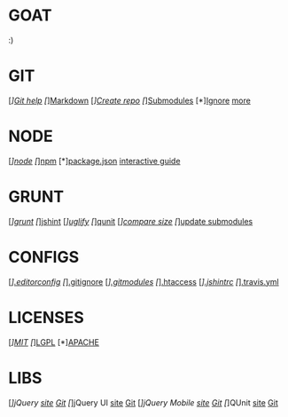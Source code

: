 GOAT
====
:)

GIT
===
[*][Git help](https://help.github.com/)
[*][Markdown](https://help.github.com/articles/github-flavored-markdown)
[*][Create repo](https://help.github.com/articles/create-a-repo)
[*][Submodules](https://help.github.com/articles/using-submodules-with-pages)
[*][Ignore](https://help.github.com/articles/ignoring-files) [more](https://github.com/github/gitignore)

NODE
====
[*][node](http://nodejs.org/)
[*][npm](http://npmjs.org/)
[*][package.json](https://npmjs.org/doc/json.html) [interactive guide](http://package.json.nodejitsu.com/)

GRUNT
=====
[*][grunt](https://github.com/gruntjs/grunt)
[*][jshint](https://github.com/gruntjs/grunt-contrib-jshint)
[*][uglify](https://github.com/gruntjs/grunt-contrib-uglify)
[*][qunit](https://github.com/gruntjs/grunt-contrib-qunit)
[*][compare size](https://github.com/rwldrn/grunt-compare-size)
[*][update submodules](https://github.com/jaubourg/grunt-update-submodules)

CONFIGS
=======
[*][.editorconfig](http://editorconfig.org/)
[*][.gitignore](https://help.github.com/articles/ignoring-files)
[*][.gitmodules](https://help.github.com/articles/using-submodules-with-pages)
[*][.htaccess](http://httpd.apache.org/docs/2.2/howto/htaccess.html)
[*][.jshintrc](https://github.com/jshint/jshint)
[*][.travis.yml](http://about.travis-ci.org/docs/user/build-configuration/)

LICENSES
========
[*][MIT](http://opensource.org/licenses/MIT)
[*][LGPL](http://www.gnu.org/copyleft/lesser.html)
[*][APACHE](http://www.apache.org/licenses/LICENSE-2.0.html)

LIBS
====
[*]jQuery [site](http://jquery.com/) [Git](https://github.com/jquery/jquery)
[*]jQuery UI [site](http://jqueryui.com/) [Git](https://github.com/jquery/jquery-ui)
[*]jQuery Mobile [site](http://jquerymobile.com/) [Git](https://github.com/jquery/jquery-mobile)
[*]QUnit [site](http://qunitjs.com/) [Git](https://github.com/jquery/qunit)
